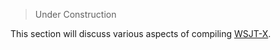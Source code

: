 >Under Construction

This section will discuss various aspects of compiling [WSJT-X].

[WSJT-X]: http://physics.princeton.edu/pulsar/K1JT/wsjtx.html